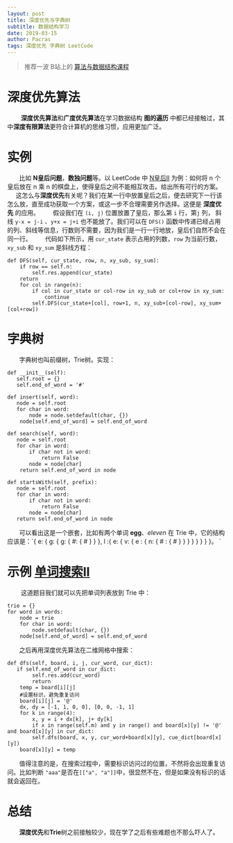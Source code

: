 ```yaml
---
layout: post
title: 深度优先与字典树
subtitle: 数据结构学习
date: 2019-03-15
author: Pacras
tags: 深度优先 字典树 LeetCode 
---
```


> 推荐一波 B站上的 [算法与数据结构课程][1]

# 深度优先算法
&nbsp; &nbsp; &nbsp; &nbsp; **深度优先算法**和**广度优先算法**在学习数据结构 **图的遍历** 中都已经接触过，其中**深度有限算法**更符合计算机的思维习惯，应用更加广泛。

# 实例
&nbsp; &nbsp; &nbsp; &nbsp;比如 **N皇后问题**，**数独问题**等。以 LeetCode 中 [N皇后II][2] 为例：如何将 n 个皇后放在 n 乘 n 的棋盘上，使得皇后之间不能相互攻击。给出所有可行的方案。
&nbsp; &nbsp; &nbsp; &nbsp;这怎么与**深度优先**有关呢？我们在某一行中放置皇后之后，便去研究下一行该怎么放，直至成功获取一个方案，或这一步不合理需要另作选择。这便是 **深度优先** 的应用。
&nbsp; &nbsp; &nbsp; &nbsp;假设我们在 `(i, j)` 位置放置了皇后，那么第 `i` 行，第`j` 列， 斜线 `y-x = j-i` 、`y+x = j+i` 也不能放了。我们可以在 `DFS()` 函数中传递已经占用的列、斜线等信息，行数则不需要，因为我们是一行一行地放，皇后们自然不会在同一行。
&nbsp; &nbsp; &nbsp; &nbsp;代码如下所示，用 `cur_state` 表示占用的列数，`row` 为当前行数，`xy_sub` 和 `xy_sum` 是斜线方程：

	def DFS(self, cur_state, row, n, xy_sub, sy_sum):
	    if row == self.n:
	        self.res.append(cur_state)
	    return 
	    for col in range(n):
	        if col in cur_state or col-row in xy_sub or col+row in xy_sum:
	            continue
	        self.DFS(cur_state+[col], row+1, n, xy_sub+[col-row], xy_sum+[col+row])

# 字典树
&nbsp; &nbsp; &nbsp; &nbsp;字典树也叫前缀树，Trie树。实现：

	def __init__(self):
	   self.root = {}
	   self.end_of_word = '#'
	
	def insert(self, word):
	   node = self.root
	   for char in word:
	       node = node.setdefault(char, {})
	    node[self.end_of_word] = self.end_of_word
	
	def search(self, word):
	   node = self.root
	   for char in word:
	       if char not in word:
	           return False
	       node = node[char]
	    return self.end_of_word in node
	
	def startsWith(self, prefix):
	   node = self.root
	   for char in word:
	       if char not in word:
	           return False
	       node = node[char]
	   return self.end_of_word in node

&nbsp; &nbsp; &nbsp; &nbsp;可以看出这是一个嵌套，比如有两个单词 **egg**、*eleven* 在 Trie 中，它的结构应该是：\`{ e: { g: { g: { #: { # } } }, l :{ e: { v: { e : { n: { # : { # } } } } } } } }。
\`
# 示例 [单词搜索II][3]
&nbsp; &nbsp; &nbsp; &nbsp; 这道题目我们就可以先把单词列表放到 Trie 中：

	trie = {}
	for word in words:
	    node = trie
	    for char in word:
	        node.setdefault(char, {})
	    node[self.end_of_word] = self.end_of_word

&nbsp; &nbsp; &nbsp; &nbsp;之后再用深度优先算法在二维网格中搜索：

	def dfs(self, board, i, j, cur_word, cur_dict):
	   if self.end_of_word in cur_dict:
	        self.res.add(cur_word)
	        return 
	    temp = board[i][j]
	    #设置标识，避免重复访问
	    board[i][j] = '@'
	    dx, dy = [-1, 1, 0, 0], [0, 0, -1, 1]
	    for k in range(4):
	        x, y = i + dx[k], j+ dy[k]
	        if x in range(self.m) and y in range() and board[x][y] != '@' and board[x][y] in cur_dict:
	        self.dfs(board, x, y, cur_word+board[x][y], cue_dict[board[x][y])
	    board[x][y] = temp

&nbsp; &nbsp; &nbsp; &nbsp;值得注意的是，在搜索过程中，需要标识访问过的位置，不然将会出现重复访问。比如判断 `"aaa"`是否在`[["a", "a"]]`中，很显然不在，但是如果没有标识的话就会返回在。

# 总结
&nbsp; &nbsp; &nbsp; &nbsp;**深度优先**和**Trie**树之前接触较少，现在学了之后有些难题也不那么吓人了。

[1]:	https://www.bilibili.com/video/av46292575/?p=39
[2]:	https://leetcode-cn.com/problems/n-queens-ii/
[3]:	https://leetcode-cn.com/problems/word-search-ii/